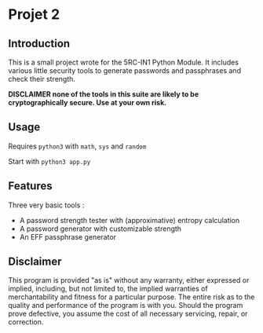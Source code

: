 # Projet 2

## Introduction
This is a small project wrote for the 5RC-IN1 Python Module. It includes various little security tools to generate passwords and passphrases and check their strength.

**DISCLAIMER none of the tools in this suite are likely to be cryptographically secure. Use at your own risk.**

## Usage 
Requires `python3` with `math`, `sys` and `random`

Start with `python3 app.py`

## Features

Three very basic tools : 

* A password strength tester with (approximative) entropy calculation
* A password generator with customizable strength
* An EFF passphrase generator

## Disclaimer

This program is provided "as is" without any warranty, either expressed or implied, including, but not limited to, the implied warranties of merchantability and fitness for a particular purpose. The entire risk as to the quality and performance of the program is with you. Should the program prove defective, you assume the cost of all necessary servicing, repair, or correction.
